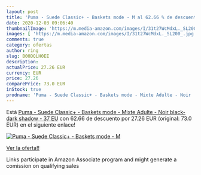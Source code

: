 ```yaml
---
layout: post
title: 'Puma - Suede Classic+ - Baskets mode - M al 62.66 % de descuento'
date: 2020-12-03 09:06:40
thumbnailImage: 'https://m.media-amazon.com/images/I/31t27WcMdxL._SL200_.jpg'
images: [ 'https://m.media-amazon.com/images/I/31t27WcMdxL._SL200_.jpg' ]
comments: true
category: ofertas
author: ring
slug: B00DQLH0EE
description:
actualPrice: 27.26 EUR
currency: EUR
price: 27.26
comparePrice: 73.0 EUR
inStock: true
prodname: 'Puma - Suede Classic+ - Baskets mode - Mixte Adulte - Noir  black-dark shadow  - 37 EU'
---
```


Está [Puma - Suede Classic+ - Baskets mode - Mixte Adulte - Noir  black-dark shadow  - 37 EU](https://www.amazon.fr/dp/B00DQLH0EE/?tag=tolees0d-21) con 62.66 de descuento por 27.26 EUR (original: 73.0 EUR) en el siguiente enlace!

[![Puma - Suede Classic+ - Baskets mode - M](https://m.media-amazon.com/images/I/31t27WcMdxL._SL200_.jpg)](https://www.amazon.fr/dp/B00DQLH0EE/?tag=tolees0d-21)

[Ver la oferta!!](https://www.amazon.fr/dp/B00DQLH0EE/?tag=tolees0d-21)

Links participate in Amazon Associate program and might generate a comission on qualifying sales


